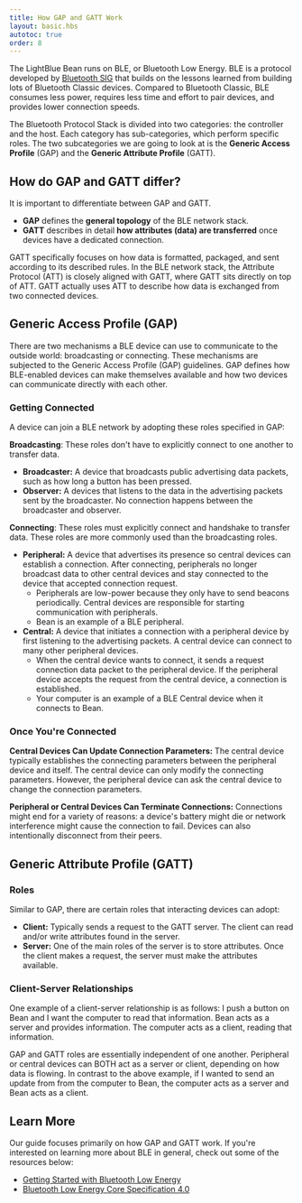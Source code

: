 ```yaml
---
title: How GAP and GATT Work
layout: basic.hbs
autotoc: true
order: 8
---
```


The LightBlue Bean runs on BLE, or Bluetooth Low Energy. BLE is a protocol developed by [Bluetooth SIG](https://www.bluetooth.org/) that builds on the lessons learned from building lots of Bluetooth Classic devices. Compared to Bluetooth Classic, BLE consumes less power, requires less time and effort to pair devices, and provides lower connection speeds.

The Bluetooth Protocol Stack is divided into two categories: the controller and the host. Each category has sub-categories, which perform specific roles. The two subcategories we are going to look at is the **Generic Access Profile** (GAP) and the **Generic Attribute Profile** (GATT).

## How do GAP and GATT differ?

It is important to differentiate between GAP and GATT.

* **GAP** defines the **general topology** of the BLE network stack.
* **GATT** describes in detail **how attributes (data) are transferred** once devices have a dedicated connection.

GATT specifically focuses on how data is formatted, packaged, and sent according to its described rules. In the BLE network stack, the Attribute Protocol (ATT) is closely aligned with GATT, where GATT sits directly on top of ATT. GATT actually uses ATT to describe how data is exchanged from two connected devices.

## Generic Access Profile (GAP)

There are two mechanisms a BLE device can use to communicate to the outside world: broadcasting or connecting. These mechanisms are subjected to the Generic Access Profile (GAP) guidelines. GAP defines how BLE-enabled devices can make themselves available and how two devices can communicate directly with each other.

### Getting Connected

A device can join a BLE network by adopting these roles specified in GAP:

__Broadcasting__: These roles don't have to explicitly connect to one another to transfer data.

* __Broadcaster:__ A device that broadcasts public advertising data packets, such as how long a button has been pressed.
* __Observer:__ A devices that listens to the data in the advertising packets sent by the broadcaster. No connection happens between the broadcaster and observer.

__Connecting__: These roles must explicitly connect and handshake to transfer data. These roles are more commonly used than the broadcasting roles.

* __Peripheral:__ A device that advertises its presence so central devices can establish a connection. After connecting, peripherals no longer broadcast data to other central devices and stay connected to the device that accepted connection request.
  * Peripherals are low-power because they only have to send beacons periodically. Central devices are responsible for starting communication with peripherals.
  * Bean is an example of a BLE peripheral.
* __Central:__ A device that initiates a connection with a peripheral device by first listening to the advertising packets. A central device can connect to many other peripheral devices.
  * When the central device wants to connect, it sends a request connection data packet to the peripheral device. If the peripheral device accepts the request from the central device, a connection is established.
  * Your computer is an example of a BLE Central device when it connects to Bean.

### Once You're Connected

__Central Devices Can Update Connection Parameters:__ The central device typically establishes the connecting parameters between the peripheral device and itself. The central device can only modify the connecting parameters. However, the peripheral device can ask the central device to change the connection parameters.

__Peripheral or Central Devices Can Terminate Connections:__ Connections might end for a variety of reasons: a device's battery might die or network interference might cause the connection to fail. Devices can also intentionally disconnect from their peers.

## Generic Attribute Profile (GATT)

### Roles

Similar to GAP, there are certain roles that interacting devices can adopt:

* __Client:__ Typically sends a request to the GATT server. The client can read and/or write attributes found in the server.
* __Server:__ One of the main roles of the server is to store attributes. Once the client makes a request, the server must make the attributes available.

### Client-Server Relationships

One example of a client-server relationship is as follows: I push a button on Bean and I want the computer to read that information. Bean acts as a server and provides information. The computer acts as a client, reading that information.

GAP and GATT roles are essentially independent of one another. Peripheral or central devices can BOTH act as a server or client, depending on how data is flowing. In contrast to the above example, if I wanted to send an update from from the computer to Bean, the computer acts as a server and Bean acts as a client.

## Learn More

Our guide focuses primarily on how GAP and GATT work. If you're interested on learning more about BLE in general, check out some of the resources below:
* [Getting Started with Bluetooth Low Energy](http://www.amazon.com/Getting-Started-Bluetooth-Low-Energy-ebook/dp/B00K1N23LA)
* [Bluetooth Low Energy Core Specification 4.0](https://www.bluetooth.org/en-us/specification/adopted-specifications)
